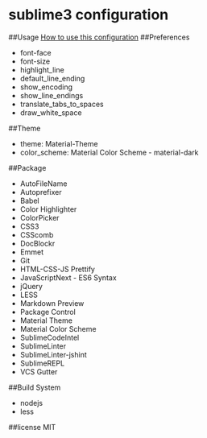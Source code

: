 # sublime3 configuration
##Usage
[How to use this configuration](https://github.com/nice-body/sublime3-config/wiki/How-to-use-this-configuration)
##Preferences
- font-face
- font-size
- highlight_line
- default_line_ending
- show_encoding
- show_line_endings
- translate_tabs_to_spaces
- draw_white_space

##Theme
- theme: Material-Theme
- color_scheme: Material Color Scheme - material-dark

##Package
- AutoFileName
- Autoprefixer
- Babel
- Color Highlighter
- ColorPicker
- CSS3
- CSScomb
- DocBlockr
- Emmet
- Git
- HTML-CSS-JS Prettify
- JavaScriptNext - ES6 Syntax
- jQuery
- LESS
- Markdown Preview
- Package Control
- Material Theme
- Material Color Scheme
- SublimeCodeIntel
- SublimeLinter
- SublimeLinter-jshint
- SublimeREPL
- VCS Gutter

##Build System
- nodejs
- less

##license
MIT
